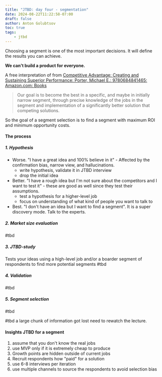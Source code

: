 ```yaml
---
title: "JTBD: day four - segmentation"
date: 2024-08-22T11:22:58-07:00
draft: false
author: Anton Golubtsov
toc: true
tags:
    - jtbd
---
```


Choosing a segment is one of the most important decisions. It will define the results you can achieve.

**We can't build a product for everyone.**

A free interpretation of from [Competitive Advantage: Creating and Sustaining Superior Performance: Porter, Michael E.: 9780684841465: Amazon.com: Books](https://www.amazon.com/Competitive-Advantage-Creating-Sustaining-Performance/dp/0684841460)

> Our goal is to become the best in a specific, and maybe in initially narrow segment, through precise knowledge of the jobs in the segment and implementation of a significantly better solution that competing solutions.

So the goal of a segment selection is to find a segment with maximum ROI and minimum opportunity costs.

#### The process

##### 1. Hypothesis

-   Worse. "I have a great idea and 100% believe in it" - Affected by the confirmation bias, narrow view, and hallucinations.
    -   write hypothesis, validate it in JTBD interview
    -   drop the initial idea
-   Better. "I have a rough idea but I'm not sure about the competitors and I want to test it" - these are good as well since they test their assumptions.
    -   test a hypothesis for a higher-level job
    -   focus on understanding of what kind of people you want to talk to
-   Best. "I don't have an idea but I want to find a segment". It is a super discovery mode. Talk to the experts.

##### 2. Market size evaluation

#tbd

##### 3. JTBD-study

Tests your ideas using a high-level job and/or a boarder segment of respondents to find more potential segments
#tbd

##### 4. Validation

#tbd

##### 5. Segment selection

#tbd

#tbd a large chunk of information got lost need to rewatch the lecture.

#### Insights JTBD for a segment

1. assume that you don't know the real jobs
2. use MVP only if it is extremely cheap to produce
3. Growth points are hidden outside of current jobs
4. Recruit respondents how "paid" for a solution
5. use 6-8 interviews per iteration
6. use multiple channels to source the respondents to avoid selection bias
